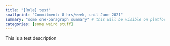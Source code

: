 ```yaml
---
title: "[Role] test"
smallprint: "Commitment: 8 hrs/week, unil June 2021"
summary: "some one-paragraph summary" # this will be visible on platforms like LinkedIn when sharing
categories: [some weird stuff]
---
```


This is a test description